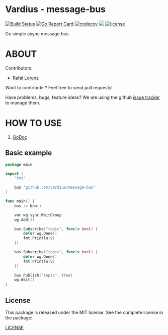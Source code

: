 Vardius - message-bus
================
[![Build Status](https://travis-ci.org/vardius/message-bus.svg?branch=master)](https://travis-ci.org/vardius/message-bus)
[![Go Report Card](https://goreportcard.com/badge/github.com/vardius/message-bus)](https://goreportcard.com/report/github.com/vardius/message-bus)
[![codecov](https://codecov.io/gh/vardius/message-bus/branch/master/graph/badge.svg)](https://codecov.io/gh/vardius/message-bus)
[![](https://godoc.org/github.com/vardius/message-bus?status.svg)](http://godoc.org/github.com/vardius/message-bus)
[![license](https://img.shields.io/github/license/mashape/apistatus.svg)](https://github.com/vardius/message-bus/blob/master/LICENSE.md)

Go simple async message bus.

ABOUT
==================================================
Contributors:

* [Rafał Lorenz](http://rafallorenz.com)

Want to contribute ? Feel free to send pull requests!

Have problems, bugs, feature ideas?
We are using the github [issue tracker](https://github.com/vardius/message-bus/issues) to manage them.

HOW TO USE
==================================================

1. [GoDoc](http://godoc.org/github.com/vardius/message-bus)

## Basic example
```go
package main

import (
    "fmt"

    bus "github.com/vardius/message-bus"
)

func main() {
    bus := New()

	var wg sync.WaitGroup
	wg.Add(2)

	bus.Subscribe("topic", func(v bool) {
		defer wg.Done()
		fmt.Println(v)
	})

	bus.Subscribe("topic", func(v bool) {
		defer wg.Done()
		fmt.Println(v)
	})

	bus.Publish("topic", true)
	wg.Wait()
}
```

License
-------

This package is released under the MIT license. See the complete license in the package:

[LICENSE](LICENSE.md)
